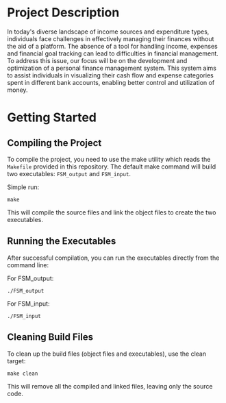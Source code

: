 Project Description 
===================

In today's diverse landscape of income sources and expenditure types, individuals face challenges in effectively managing their finances without the aid of a platform. The absence of a tool for handling income, expenses  and financial goal tracking can lead to difficulties in financial management. To address this issue, our focus will be on the development and optimization of a personal finance management system. This system aims to assist individuals in visualizing their cash flow and expense categories spent in different bank accounts, enabling better control and utilization of money.


Getting Started
===================

Compiling the Project
-------------
To compile the project, you need to use the make utility which reads the `Makefile` provided in this repository. The default make command will build two executables: `FSM_output` and `FSM_input`.  

Simple run:
```
make
```
This will compile the source files and link the object files to create the two executables.

Running the Executables
------------
After successful compilation, you can run the executables directly from the command line:

For FSM_output:
```
./FSM_output
```
For FSM_input:
```
./FSM_input
```
Cleaning Build Files
--------
To clean up the build files (object files and executables), use the clean target:
```
make clean
```
This will remove all the compiled and linked files, leaving only the source code.
